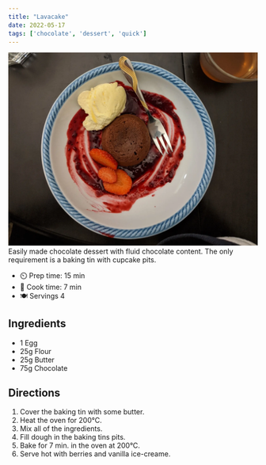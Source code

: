 ```yaml
---
title: "Lavacake"
date: 2022-05-17
tags: ['chocolate', 'dessert', 'quick']
---
```


![lavacake](/recipes/pix/lavacake.webp)
Easily made chocolate dessert with fluid chocolate content. The only requirement is a baking tin with cupcake pits.

- ⏲️ Prep time: 15 min
- 🍳 Cook time: 7 min
- 🍽️ Servings 4

## Ingredients

- 1 Egg
- 25g Flour
- 25g Butter
- 75g Chocolate

## Directions
1. Cover the baking tin with some butter.
2. Heat the oven for 200°C.
3. Mix all of the ingredients.
4. Fill dough in the baking tins pits.
5. Bake for 7 min. in the oven at 200°C.
6. Serve hot with berries and vanilla ice-creame.
